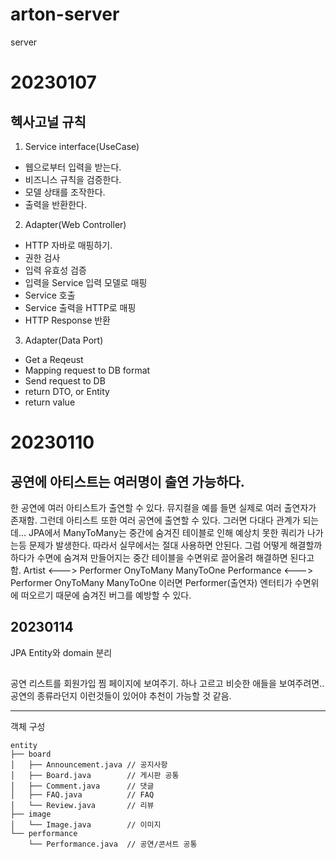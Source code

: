 # arton-server
server

# 20230107

## 헥사고널 규칙
1. Service interface(UseCase)

- 웹으로부터 입력을 받는다.
- 비즈니스 규칙을 검증한다.
- 모델 상태를 조작한다.
- 출력을 반환한다.

2. Adapter(Web Controller)

- HTTP 자바로 매핑하기.
- 권한 검사
- 입력 유효성 검증
- 입력을 Service 입력 모델로 매핑
- Service 호출
- Service 출력을 HTTP로 매핑
- HTTP Response 반환

3. Adapter(Data Port)

- Get a Reqeust
- Mapping request to DB format
- Send request to DB
- return DTO, or Entity
- return value



# 20230110
## 공연에 아티스트는 여러명이 출연 가능하다.
한 공연에 여러 아티스트가 출연할 수 있다. 뮤지컬을 예를 들면 실제로 여러 출연자가 존재함.
그런데 아티스트 또한 여러 공연에 출연할 수 있다. 그러면 다대다 관계가 되는데...
JPA에서 ManyToMany는 중간에 숨겨진 테이블로 인해 예상치 못한 쿼리가 나가는등 문제가 발생한다.
따라서 실무에서는 절대 사용하면 안된다. 그럼 어떻게 해결할까 하다가 
수면에 숨겨져 만들어지는 중간 테이블을 수면위로 끌어올려 해결하면 된다고 함.
Artist <---> Performer OnyToMany ManyToOne
Performance <---> Performer OnyToMany ManyToOne
이러면 Performer(출연자) 엔터티가 수면위에 떠오르기 때문에 숨겨진 버그를 예방할 수 있다.

## 20230114
JPA Entity와 domain 분리 


## 
공연 리스트를 회원가입 찜 페이지에 보여주기. 하나 고르고 비슷한 애들을 보여주려면.. 공연의 종류라던지 이런것들이 있어야 추천이 가능할 것 같음.

--------------------------------------------------
객체 구성
```
entity
├── board
│   ├── Announcement.java // 공지사항
│   ├── Board.java        // 게시판 공통    
│   ├── Comment.java      // 댓글
│   ├── FAQ.java          // FAQ
│   └── Review.java       // 리뷰
├── image
│   └── Image.java        // 이미지
└── performance
    └── Performance.java  // 공연/콘서트 공통

``` 



